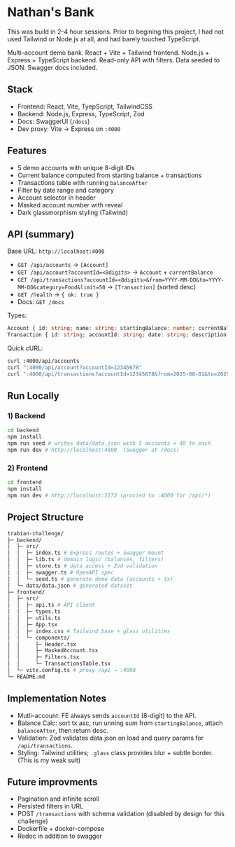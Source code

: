 # Nathan's Bank

This was build in 2-4 hour sessions. Prior to begining this project, I had not used Tailwind or Node.js at all, and had barely touched TypeScript.

Multi-account demo bank. React + Vite + Tailwind frontend. Node.js + Express + TypeScript backend. Read-only API with filters. Data seeded to JSON. Swagger docs included.

## Stack

- Frontend: React, Vite, TyepScript, TailwindCSS
- Backend: Node.js, Express, TypeScript, Zod
- Docs: SwaggerUI (`/docs`)
- Dev proxy: Vite -> Express on `:4000`

## Features

- 5 demo accounts with unique 8-digit IDs
- Current balance computed from starting balance + transactions
- Transactions table with running `balanceAfter`
- Filter by date range and category
- Account selector in header
- Masked account number with reveal
- Dark glassmorphism styling (Tailwind)

## API (summary)

Base URL: `http://localhost:4000`

- `GET /api/accounts` → `[Account]`
- `GET /api/account?accountId=<8digits>` → `Account` + `currentBalance`
- `GET /api/transactions?accountId=<8digits>&from=YYYY-MM-DD&to=YYYY-MM-DD&category=Food&limit=50` → `[Transaction]` (sorted desc)
- `GET /health` → `{ ok: true }`
- Docs: `GET /docs`

Types:

```ts
Account { id: string; name: string; startingBalance: number; currentBalance?: number }
Transaction { id: string; accountId: string; date: string; description: string; amount: number; category: string; balanceAfter: number }
```

Quick cURL:

```bash
curl :4000/api/accounts
curl ":4000/api/account?accountId=12345678"
curl ":4000/api/transactions?accountId=12345678&from=2025-08-01&to=2025-08-31&category=Food&limit=20"
```

## Run Locally

### 1) Backend

```bash
cd backend
npm install
npm run seed # writes data/data.json with 5 accounts × 40 tx each
npm run dev # http://localhost:4000  (Swagger at /docs)
```

### 2) Frontend

```bash
cd frontend
npm install
npm run dev # http://localhost:5173 (proxied to :4000 for /api/*)
```

## Project Structure

```bash
trabian-challenge/
├─ backend/
│  ├─ src/
│  │  ├─ index.ts # Express routes + Swagger mount
│  │  ├─ lib.ts # domain logic (balances, filters)
│  │  ├─ store.ts # data access + Zod validation
│  │  ├─ swagger.ts # OpenAPI spec
│  │  └─ seed.ts # generate demo data (accounts + tx)
│  └─ data/data.json # generated dataset
├─ frontend/
│  ├─ src/
│  │  ├─ api.ts # API client
│  │  ├─ types.ts
│  │  ├─ utils.ts
│  │  ├─ App.tsx
│  │  ├─ index.css # Tailwind base + glass utilities
│  │  └─ components/
│  │     ├─ Header.tsx
│  │     ├─ MaskedAccount.tsx
│  │     ├─ Filters.tsx
│  │     └─ TransactionsTable.tsx
│  └─ vite.config.ts # proxy /api → :4000
└─ README.md
```

## Implementation Notes

- Mutli-account: FE always sends `accountId` (8-digit) to the API.
- Balance Calc: sort tx asc, run unning sum from `startingBalance`, attach `balanceAfter`, then return desc.
- Validation: Zod validates data.json on load and query params for `/api/transactions`.
- Styling: Tailwind utilities; `.glass` class provides blur + subtle border. (This is my weak suit)

## Future improvments

- Pagination and infinite scroll
- Persisted filters in URL
- POST `/transactions` with schema validation (disabled by design for this challenge)
- Dockerfile + docker-compose
- Redoc in addition to swagger
